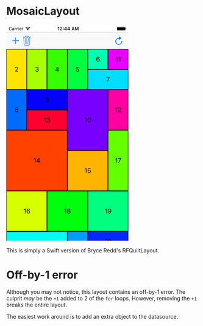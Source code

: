 # MosaicLayout
<img src="https://raw.githubusercontent.com/jkereako/MosaicLayout/master/Images/screen-shot.png" alt="Screenshot" width="320" height="568" />

This is simply a Swift version of Bryce Redd's RFQuiltLayout.

# Off-by-1 error
Although you may not notice, this layout contains an off-by-1 error. The culprit *may* be the `+1` added to 2 of the `for` loops. However, removing the `+1` breaks the entire layout.

The easiest work around is to add an extra object to the datasource.

